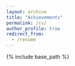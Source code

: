 ```yaml
---
layout: archive
title: "Achievements"
permalink: /cv/
author_profile: true
redirect_from:
  - /resume
---
```


{% include base_path %}




